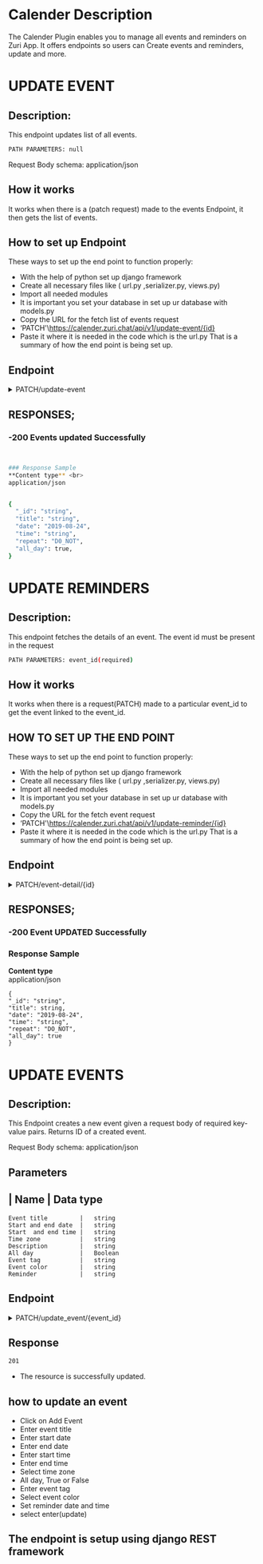 <!-- 


PLS READ!!
Paste your documentation in the section created for you


 -->





# Calender Description
The Calender Plugin  enables you to manage all events and reminders on Zuri App. It offers endpoints so users can Create events and reminders, update and more.



# UPDATE EVENT
## Description:
This endpoint updates list of all events.

```sh
PATH PARAMETERS: null
```
Request Body schema: application/json

## How it works
It works when there is a (patch request) made to the events Endpoint, it then gets the list of events.

## How to set up Endpoint 
These ways to set up the end point to function properly:
- With the help of python set up django framework
- Create all necessary files like ( url.py  ,serializer.py, views.py)
- Import all needed modules
- It is important you set your database in set up ur database with models.py
- Copy the URL for the fetch list of events request
-   ‘PATCH'\https://calender.zuri.chat/api/v1/update-event/{id}
- Paste it where it is needed in the code which is  the url.py
That is a summary of how the end point is being set up.

## Endpoint
<details>
  <summary> PATCH/update-event </summary>
Zuri Calender Plugin

https://calender.zuri.chat/api/v1/update-event{id}
 </details>

## RESPONSES;
### **-200** Events updated Successfully <br>
```sh


### Response Sample
**Content type** <br>
application/json


{
  "_id": "string",
  "title": "string",
  "date": "2019-08-24",
  "time": "string",
  "repeat": "D0_NOT",
  "all_day": true,
}
```





# UPDATE REMINDERS

## Description: 
This endpoint fetches the details of an event. The event id must be present in the request

```sh
PATH PARAMETERS: event_id(required)
```

## How it works
It works when there is a request(PATCH) made to a particular event_id to get the event linked to the event_id.

## HOW TO SET UP THE END POINT
These ways to set up the end point to function properly:
- With the help of python set up django framework
- Create all necessary files like ( url.py  ,serializer.py, views.py)
- Import all needed modules
- It is important you set your database in set up ur database with models.py
- Copy the URL for the fetch event request
-   ‘PATCH'\https://calender.zuri.chat/api/v1/update-reminder/{id}
- Paste it where it is needed in the code which is  the url.py
That is a summary of how the end point is being set up.

## Endpoint
<details>
  <summary> PATCH/event-detail/{id} </summary>
Zuri Calender Plugin

https://calender.zuri.chat/api/v1/update-reminder/{id}
 </details>

## RESPONSES;
### **-200** Event UPDATED Successfully <br>


### Response Sample
**Content type** <br>
application/json

````
{
"_id": "string",
"title": string,
"date": "2019-08-24",
"time": "string",
"repeat": "DO_NOT",
"all_day": true
}
````

# UPDATE EVENTS
## Description:
This Endpoint creates a new event given a request body of required key-value pairs. Returns ID of a created event.

Request Body schema: application/json

## Parameters
|   Name                |   Data type
---------------------------------------
 	Event title         |   string
 	Start and end date  |   string
 	Start  and end time |   string
 	Time zone           |   string
 	Description         |   string
 	All day             |   Boolean
    Event tag           |   string
 	Event color         |   string
 	Reminder            |   string


## Endpoint
<details>
  <summary> PATCH/update_event/{event_id} </summary>
Zuri Calender Plugin

https://calender.zuri.chat/api/v1/update_event/{event_id}
 </details>


## Response
```sh
201
```
- The resource is successfully updated.


## how to update an event
- Click on Add Event
- Enter event title
- Enter start date
- Enter end date
- Enter start time
- Enter end time
- Select time zone
- All day, True or False
- Enter event tag
- Select event color
- Set reminder date and time
- select enter(update)

## The endpoint is setup using django REST framework
